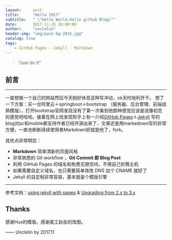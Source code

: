 ```yaml
---
layout:     post
title:      "Hello 2017"
subtitle:   " \"Hello World,Hello github Blog\""
date:       2017-11-25 20:00:00
author:     "unclelin"
header-img: "img/post-bg-2015.jpg"
catalog: true
tags:
    - GitHub Pages - Jekyll - Markdown
---
```


> “Just do it”


## 前言
---
一直想做一个自己的网站然后今天刚好休息这种写冲动，ok天时地利开干。
想了一下方案：买一台阿里云＋springboot＋bootstrap （服务器、后台管理、前端成熟模版），打开bootstrap官网发现没有了第一次看到他那种感觉应该是说像初恋的感觉吧哈哈。接着在网上找发现知乎上有一介绍[GitHub Pages](https://pages.github.com/)＋[Jekyll](http://jekyllrb.com/) 写的blog对pc和mobile都支持作者已经开源出来了，文章还是用markedown写的非常方便，一直也断断续续使用者Markdown好就是他了，fork。


其优点非常明显：

* **Markdown** 简单清新的页面风格
* 非常熟悉的 Git workflow ，**Git Commit 即 Blog Post**
* 利用 GitHub Pages 的域名和免费无限空间，不用自己折腾主机
* 如果需要自定义域名，也只需要简单改改 DNS 加个 CNAME 就好了 
* Jekyll 的自定制非常容易，基本就是个模版引擎


---

参考文档：[using jekyll with pages](https://help.github.com/articles/using-jekyll-with-pages/) & [Upgrading from 2.x to 3.x](http://jekyllrb.com/docs/upgrading/2-to-3/)


## Thanks

感谢Hux的模版，感谢美工赵岳的改图。

—— Unclelin by 2017.11


